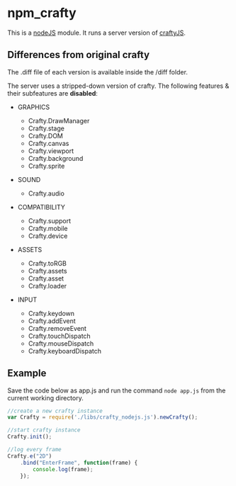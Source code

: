 npm_crafty
==========

This is a [nodeJS](http://nodejs.org/) module. It runs a server version of [craftyJS](http://craftyjs.com/).

Differences from original crafty
--------------------------------
The .diff file of each version is available inside the /diff folder.

The server uses a stripped-down version of crafty. The following features & their subfeatures are **disabled**:
* GRAPHICS
	* Crafty.DrawManager
	* Crafty.stage
	* Crafty.DOM
	* Crafty.canvas
	* Crafty.viewport
	* Crafty.background
	* Crafty.sprite


* SOUND
	* Crafty.audio


* COMPATIBILITY
	* Crafty.support
	* Crafty.mobile
	* Crafty.device


* ASSETS
	* Crafty.toRGB
	* Crafty.assets
	* Crafty.asset
	* Crafty.loader


* INPUT
	* Crafty.keydown
	* Crafty.addEvent
	* Crafty.removeEvent
	* Crafty.touchDispatch
	* Crafty.mouseDispatch
	* Crafty.keyboardDispatch


	
Example
-------
Save the code below as app.js and run the command `node app.js` from the current working directory.

```javascript
//create a new crafty instance
var Crafty = require('./libs/crafty_nodejs.js').newCrafty();

//start crafty instance
Crafty.init();

//log every frame
Crafty.e("2D")
	.bind("EnterFrame", function(frame) {
		console.log(frame);
	});
```